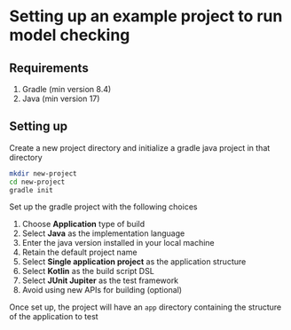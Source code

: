 # Setting up an example project to run model checking

## Requirements

1. Gradle (min version 8.4)
2. Java (min version 17)

## Setting up

Create a new project directory and initialize a gradle java project in that directory

```bash
mkdir new-project
cd new-project
gradle init
```

Set up the gradle project with the following choices

1. Choose **Application** type of build
2. Select **Java** as the implementation language
3. Enter the java version installed in your local machine
4. Retain the default project name
5. Select **Single application project** as the application structure
6. Select **Kotlin** as the build script DSL
7. Select **JUnit Jupiter** as the test framework
8. Avoid using new APIs for building (optional)

Once set up, the project will have an `app` directory containing the structure of the application to test

